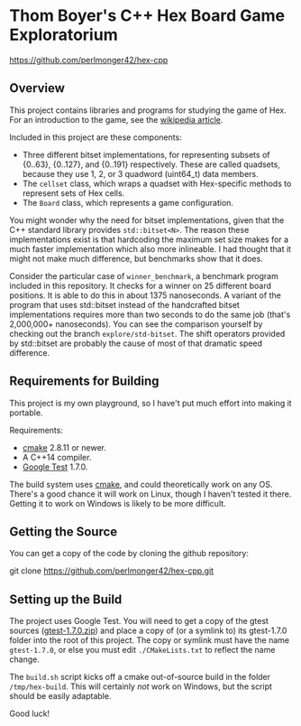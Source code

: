 Thom Boyer's C++ Hex Board Game Exploratorium
=============================================

https://github.com/perlmonger42/hex-cpp

Overview
--------

This project contains libraries and programs for studying the game
of Hex.
For an introduction to the game, see the
[wikipedia article](http://en.wikipedia.org/wiki/Hex_%28board_game%29).

Included in this project are these components:

- Three different bitset implementations, for representing subsets of {0..63},
  {0..127}, and {0..191} respectively. These are called quadsets, because they
  use 1, 2, or 3 quadword (uint64\_t) data members.
- The `cellset` class, which wraps a quadset with Hex-specific methods to
  represent sets of Hex cells.
- The `Board` class, which represents a game configuration.
  
  
You might wonder why the need for bitset implementations, given that the C++
standard library provides `std::bitset<N>`. The reason these implementations
exist is that hardcoding the maximum set size makes for a much faster
implementation which also more inlineable. I had thought that it might not make
much difference, but benchmarks show that it does.

Consider the particular case of `winner_benchmark`, a benchmark program
included in this repository.  It checks for a winner on 25 different board
positions. It is able to do this in about 1375 nanoseconds. A variant of the
program that uses std::bitset instead of the handcrafted bitset implementations
requires more than two seconds to do the same job (that's 2,000,000+
nanoseconds). You can see the comparison yourself by checking out the branch
`explore/std-bitset`. The shift operators provided by std::bitset are probably
the cause of most of that dramatic speed difference.
  

Requirements for Building
-------------------------

This project is my own playground, so I have't put much effort into making
it portable.

Requirements:
* [cmake](http://www.cmake.org/) 2.8.11 or newer.
* A C++14 compiler.
* [Google Test](https://code.google.com/p/googletest/) 1.7.0.

The build system uses [cmake](http://www.cmake.org/), and could theoretically
work on any OS. There's a good chance it will work on Linux, though I haven't
tested it there. Getting it to work on Windows is likely to be more difficult.


Getting the Source
------------------

You can get a copy of the code by cloning the github repository:

   git clone https://github.com/perlmonger42/hex-cpp.git


Setting up the Build
--------------------

The project uses Google Test. You will need to get a copy of the gtest sources
([gtest-1.7.0.zip](https://googletest.googlecode.com/files/gtest-1.7.0.zip)) and
place a copy of (or a symlink to) its gtest-1.7.0 folder into the root of this
project. The copy or symlink must have the name `gtest-1.7.0`, or else you must
edit `./CMakeLists.txt` to reflect the name change.

The `build.sh` script kicks off a cmake out-of-source build in the folder
`/tmp/hex-build`. This will certainly _not_ work on Windows, but the script
should be easily adaptable.

Good luck!
